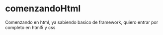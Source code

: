 # comenzandoHtml

Comenzando en html, ya sabiendo basico de framework, quiero entrar por completo en html5 y css
